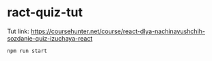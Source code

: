 # ract-quiz-tut

Tut link: https://coursehunter.net/course/react-dlya-nachinayushchih-sozdanie-quiz-izuchaya-react

```
npm run start
```